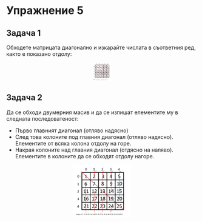 # Упражнение 5

## Задача 1

Обходете матрицата диагонално и изкарайте числата в съответния ред, както е показано отдолу:

<img style="display:block;width:10%;margin:auto" src="diagonalmatrix.jpg">


## Задача 2

Да се обходи двумерния масив и да се изпишат елементите му в следната последоватеност:

* Първо главният диагонал (отляво надясно)
* След това колоните под главния диагонал (отляво надясно). Елементите от всяка колона отдолу на горе.
* Накрая колоните над главния диагонал (отдясно на наляво). Елементите в колоните да се обходят отдолу нагоре.

<img style="display:block;width:30%;margin:auto" src="matrix.jpg">
